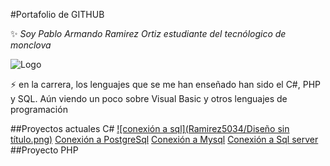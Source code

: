 #Portafolio de GITHUB 


:sparkles: _Soy Pablo Armando Ramirez Ortiz estudiante del tecnólogico de monclova_

![Logo](https://encrypted-tbn0.gstatic.com/images?q=tbn:ANd9GcTu-QMOHLu3qg98Ojrfm2HYzbVzDBGzMpbun1omw5UcT0fEbBuAAjwZ8OI2a5IjvQjGKD4&usqp=CAU)

:zap: en la carrera, los lenguajes que se me han enseñado han sido el C#, PHP y SQL. Aún viendo un poco sobre Visual Basic y otros lenguajes de programación

##Proyectos actuales C#
[![conexión a sql](Ramirez5034/Diseño sin título.png)](https://github.com/Ramirez5034/Proyecto-Final-Control_de_Registro_de_Ventas)
[Conexión a PostgreSql](https://github.com/Ramirez5034/PruebaPostgresql)
[Conexión a Mysql](https://github.com/Ramirez5034/ConexionMysql)
[Conexión a Sql server](https://github.com/Ramirez5034/ConexionSql)
##Proyecto PHP




